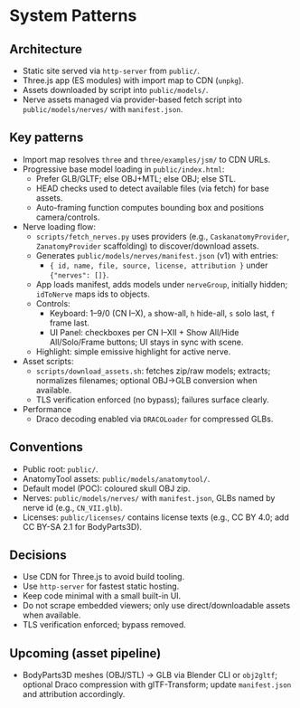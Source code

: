 # System Patterns

## Architecture
- Static site served via `http-server` from `public/`.
- Three.js app (ES modules) with import map to CDN (`unpkg`).
- Assets downloaded by script into `public/models/`.
- Nerve assets managed via provider-based fetch script into `public/models/nerves/` with `manifest.json`.

## Key patterns
- Import map resolves `three` and `three/examples/jsm/` to CDN URLs.
- Progressive base model loading in `public/index.html`:
  - Prefer GLB/GLTF; else OBJ+MTL; else OBJ; else STL.
  - HEAD checks used to detect available files (via fetch) for base assets.
  - Auto-framing function computes bounding box and positions camera/controls.
- Nerve loading flow:
  - `scripts/fetch_nerves.py` uses providers (e.g., `CaskanatomyProvider`, `ZanatomyProvider` scaffolding) to discover/download assets.
  - Generates `public/models/nerves/manifest.json` (v1) with entries:
    - `{ id, name, file, source, license, attribution }` under `{"nerves": []}`.
  - App loads manifest, adds models under `nerveGroup`, initially hidden; `idToNerve` maps ids to objects.
  - Controls:
    - Keyboard: 1–9/0 (CN I–X), `a` show-all, `h` hide-all, `s` solo last, `f` frame last.
    - UI Panel: checkboxes per CN I–XII + Show All/Hide All/Solo/Frame buttons; UI stays in sync with scene.
  - Highlight: simple emissive highlight for active nerve.
- Asset scripts:
  - `scripts/download_assets.sh`: fetches zip/raw models; extracts; normalizes filenames; optional OBJ→GLB conversion when available.
  - TLS verification enforced (no bypass); failures surface clearly.
- Performance
  - Draco decoding enabled via `DRACOLoader` for compressed GLBs.

## Conventions
- Public root: `public/`.
- AnatomyTool assets: `public/models/anatomytool/`.
- Default model (POC): coloured skull OBJ zip.
- Nerves: `public/models/nerves/` with `manifest.json`, GLBs named by nerve id (e.g., `CN_VII.glb`).
- Licenses: `public/licenses/` contains license texts (e.g., CC BY 4.0; add CC BY-SA 2.1 for BodyParts3D).

## Decisions
- Use CDN for Three.js to avoid build tooling.
- Use `http-server` for fastest static hosting.
- Keep code minimal with a small built-in UI.
- Do not scrape embedded viewers; only use direct/downloadable assets when available.
- TLS verification enforced; bypass removed.

## Upcoming (asset pipeline)
- BodyParts3D meshes (OBJ/STL) → GLB via Blender CLI or `obj2gltf`; optional Draco compression with glTF-Transform; update `manifest.json` and attribution accordingly.
